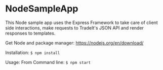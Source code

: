 # NodeSampleApp
This Node sample app uses the Express Framework to take care of client side interactions, 
make requests to TradeIt's JSON API and render responses to templates. 

Get Node and package manager:
https://nodejs.org/en/download/

Installation:
```$ npm install```

Usage: 
From Command line: ```$ npm start ```

